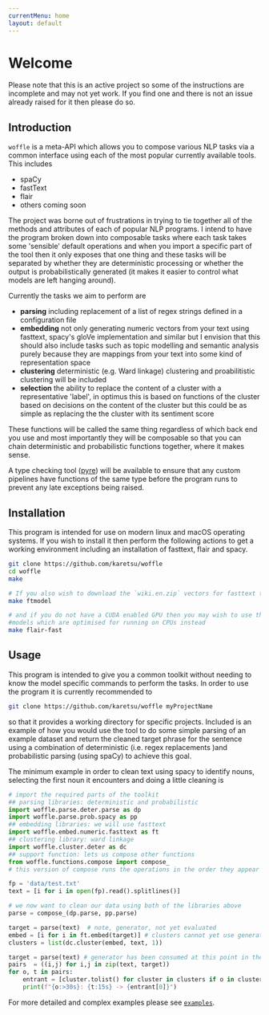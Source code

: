 ```yaml
---
currentMenu: home
layout: default
---
```


# Welcome

Please note that this is an active project so some of the instructions are
incomplete and may not yet work. If you find one and there is not an issue
already raised for it then please do so.


## Introduction

`woffle` is a meta-API which allows you to compose various NLP tasks via a
common interface using each of the most popular currently available tools. This
includes

- spaCy
- fastText
- flair
- others coming soon


The project was borne out of frustrations in trying to tie together all of the
methods and attributes of each of popular NLP programs. I intend to have the
program broken down into composable tasks where each task takes some 'sensible'
default operations and when you import a specific part of the tool then it only
exposes that one thing and these tasks will be separated by whether they are
deterministic processing or whether the output is probabilistically generated
(it makes it easier to control what models are left hanging around).

Currently the tasks we aim to perform are

- **parsing**
  including replacement of a list of regex strings defined in a configuration file
- **embedding**
  not only generating numeric vectors from your text using
  fasttext, spacy's gloVe implementation and similar but I envision that this
  should also include tasks such as topic modelling and semantic analysis
  purely because they are mappings from your text into some kind of
  representation space
- **clustering**
  deterministic (e.g. Ward linkage) clustering and proabilitistic clustering
  will be included
- **selection**
  the ability to replace the content of a cluster
  with a representative 'label', in optimus this is based on functions of the
  cluster based on decisions on the content of the cluster but this could be as
  simple as replacing the the cluster with its sentiment score


These functions will be called the same thing regardless of which back end you
use and most importantly they will be composable so that you can chain
deterministic and probabilistic functions together, where it makes sense.

A type checking tool ([pyre](https://pyre-check.org)) will be available to
ensure that any custom pipelines have functions of the same type before the
program runs to prevent any late exceptions being raised.


## Installation

This program is intended for use on modern linux and macOS operating systems. If
you wish to install it then perform the following actions to get a working
environment including an installation of fasttext, flair and spacy.

```sh
git clone https://github.com/karetsu/woffle
cd woffle
make

# If you also wish to download the `wiki.en.zip` vectors for fasttext then also do
make ftmodel

# and if you do not have a CUDA enabled GPU then you may wish to use the flair
#models which are optimised for running on CPUs instead
make flair-fast
```


## Usage

This program is intended to give you a common toolkit without needing to know
the model specific commands to perform the tasks. In order to use the program it
is currently recommended to

```sh
git clone https://github.com/karetsu/woffle myProjectName
```

so that it provides a working directory for specific projects. Included is an
example of how you would use the tool to do some simple parsing of an example
dataset and return the cleaned target phrase for the sentence using a
combination of deterministic (i.e. regex replacements )and probabilistic parsing
(using spaCy) to achieve this goal.

The minimum example in order to clean text using spacy to identify nouns,
selecting the first noun it encounters and doing a little cleaning is

```python
# import the required parts of the toolkit
## parsing libraries: deterministic and probabilistic
import woffle.parse.deter.parse as dp
import woffle.parse.prob.spacy as pp
## embedding libraries: we will use fasttext
import woffle.embed.numeric.fasttext as ft
## clustering library: ward linkage
import woffle.cluster.deter as dc
## support function: lets us compose other functions
from woffle.functions.compose import compose_
# this version of compose runs the operations in the order they appear

fp = 'data/test.txt'
text = [i for i in open(fp).read().splitlines()]

# we now want to clean our data using both of the libraries above
parse = compose_(dp.parse, pp.parse)

target = parse(text)  # note, generator, not yet evaluated
embed = [i for i in ft.embed(target)] # clusters cannot yet use generators
clusters = list(dc.cluster(embed, text, 1))

target = parse(text) # generator has been consumed at this point in the above!
pairs  = ((i,j) for i,j in zip(text, target))
for o, t in pairs:
    entrant = [cluster.tolist() for cluster in clusters if o in cluster]
    print(f"{o:>30s}: {t:15s} -> {entrant[0]}")

```

For more detailed and complex examples please see
[`examples`](https://github.com/karetsu/woffle/tree/master/examples).
